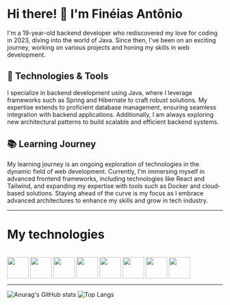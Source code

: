 # Hi there! 👋 I'm Finéias Antônio

I'm a 19-year-old backend developer who rediscovered my love for coding in 2023, diving into the world of Java. Since then, I've been on an exciting journey, working on various projects and honing my skills in web development.

## 🔧 Technologies & Tools

I specialize in backend development using Java, where I leverage frameworks such as Spring and Hibernate to craft robust solutions. My expertise extends to proficient database management, ensuring seamless integration with backend applications. Additionally, I am always exploring new architectural patterns to build scalable and efficient backend systems.

## 📚 Learning Journey

My learning journey is an ongoing exploration of technologies in the dynamic field of web development. Currently, I'm immersing myself in advanced frontend frameworks, including technologies like React and Tailwind, and expanding my expertise with tools such as Docker and cloud-based solutions. Staying ahead of the curve is my focus as I embrace advanced architectures to enhance my skills and grow in tech industry.

---

# My technologies

<div style="display: inline-block;"><br>
  <img align="center" width=50 height=50 src="https://cdn.jsdelivr.net/gh/devicons/devicon@latest/icons/java/java-original.svg" />
  <img align="center" width=50 height=50 src="https://cdn.jsdelivr.net/gh/devicons/devicon@latest/icons/typescript/typescript-original.svg" />
  <img align="center" width=50 height=50 src="https://cdn.jsdelivr.net/gh/devicons/devicon@latest/icons/spring/spring-original.svg" />
  <img align="center" width=50 height=50 src="https://cdn.jsdelivr.net/gh/devicons/devicon@latest/icons/angular/angular-original.svg" />
  <img align="center" width=50 height=50 src="https://cdn.jsdelivr.net/gh/devicons/devicon@latest/icons/react/react-original.svg" />
  <img align="center" width=50 height=50 src="https://cdn.jsdelivr.net/gh/devicons/devicon@latest/icons/hibernate/hibernate-original.svg" />
  <img align="center" width=50 height=50 src="https://cdn.jsdelivr.net/gh/devicons/devicon@latest/icons/mongodb/mongodb-original.svg" />
  <img align="center" width=50 height=50 src="https://cdn.jsdelivr.net/gh/devicons/devicon@latest/icons/postgresql/postgresql-original.svg" />
  
  
          
          
          
</div>

---

![Anurag's GitHub stats](https://github-readme-stats.vercel.app/api?username=FineiasAntonio&show_icons=true&theme=radical)
![Top Langs](https://github-readme-stats.vercel.app/api/top-langs/?username=FineiasAntonio&layout=compact&theme=radical)

